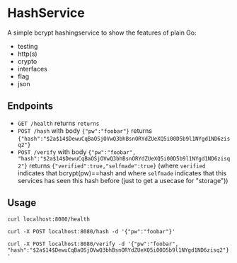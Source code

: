 # HashService

A simple bcrypt hashingservice to show the features of plain Go:

- testing
- http(s)
- crypto
- interfaces
- flag
- json

## Endpoints

- `GET /health` returns `returns`
- `POST /hash` with body `{"pw":"foobar"}` returns `{"hash":"$2a$14$DewuCqBaOSjOVwQ3bhBsnORYdZUeXQ5i00D5b9l1NYgd1ND6zisq2"}`
- `POST /verify` with body `{"pw":"foobar", "hash":"$2a$14$DewuCqBaOSjOVwQ3bhBsnORYdZUeXQ5i00D5b9l1NYgd1ND6zisq2"}` returns `{"verified":true,"selfmade":true}` (where `verified` indicates that bcrypt(pw)==hash and where `selfmade` indicates that this services has seen this hash before (just to get a usecase for "storage"))

## Usage

`curl localhost:8080/health`

`curl -X POST localhost:8080/hash -d '{"pw":"foobar"}'`

`curl -X POST localhost:8080/verify -d '{"pw":"foobar", "hash":"$2a$14$DewuCqBaOSjOVwQ3bhBsnORYdZUeXQ5i00D5b9l1NYgd1ND6zisq2"}'`



